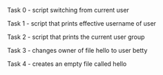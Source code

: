 Task 0 - script switching from current user

Task 1 - script that prints effective username of user

Task 2 - script that prints the current user group

Task 3 - changes owner of file hello to user betty

Task 4 - creates an empty file called hello

